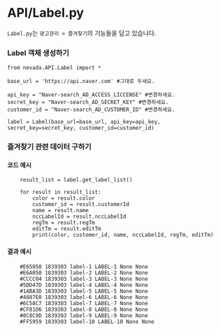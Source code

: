 # API/Label.py

`Label.py`는 `광고관리 > 즐겨찾기`의 기능들을 담고 있습니다. <br>


### Label 객체 생성하기
	from nevada.API.Label import *

	base_url = 'https://api.naver.com' #그대로 두세요.

	api_key = "Naver-search_AD_ACCESS_LICCENSE" #변경하세요.
	secret_key = "Naver-search_AD_SECRET_KEY" #변경하세요.
	customer_id = "Naver-search_AD_CUSTOMER_ID" #변경하세요.

	label = Label(base_url=base_url, api_key=api_key, secret_key=secret_key, customer_id=customer_id)


### 즐겨찾기 관련 데이터 구하기
#### 코드 예시
		result_list = label.get_label_list()

		for result in result_list:
		    color = result.color
		    customer_id = result.customerId
		    name = result.name
		    nccLabelId = result.nccLabelId
		    regTm = result.regTm
		    editTm = result.editTm
		    print(color, customer_id, name, nccLabelId, regTm, editTm)


#### 결과 예시
		#E65050 1839303 label-1 LABEL-1 None None
		#E6A050 1839303 label-2 LABEL-2 None None
		#CCCC04 1839303 label-3 LABEL-3 None None
		#5DD47D 1839303 label-4 LABEL-4 None None
		#1ABA3D 1839303 label-5 LABEL-5 None None
		#4887E0 1839303 label-6 LABEL-6 None None
		#6C58C7 1839303 label-7 LABEL-7 None None
		#CF81D6 1839303 label-8 LABEL-8 None None
		#8C8C9D 1839303 label-9 LABEL-9 None None
		#FF5959 1839303 label-10 LABEL-10 None None
